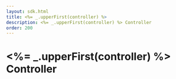 ```yaml
---
layout: sdk.html
title: <%= _.upperFirst(controller) %>
description: <%= _.upperFirst(controller) %> Controller
order: 200
---
```


# <%= _.upperFirst(controller) %> Controller
